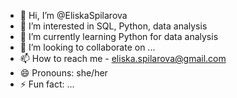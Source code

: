 - 👋 Hi, I’m @EliskaSpilarova
- 👀 I’m interested in SQL, Python, data analysis
- 🌱 I’m currently learning Python for data analysis
- 💞️ I’m looking to collaborate on ...
- 📫 How to reach me - eliska.spilarova@gmail.com
- 😄 Pronouns: she/her
- ⚡ Fun fact: ...

<!---
EliskaSpilarova/EliskaSpilarova is a ✨ special ✨ repository because its `README.md` (this file) appears on your GitHub profile.
You can click the Preview link to take a look at your changes.
--->
